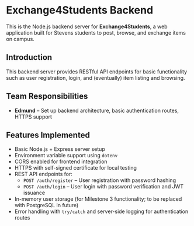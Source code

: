 # Exchange4Students Backend

This is the Node.js backend server for **Exchange4Students**, a web application built for Stevens students to post, browse, and exchange items on campus.

## Introduction

This backend server provides RESTful API endpoints for basic functionality such as user registration, login, and (eventually) item listing and browsing.

## Team Responsibilities

- **Edmund** – Set up backend architecture, basic authentication routes, HTTPS support

## Features Implemented

- Basic Node.js + Express server setup
- Environment variable support using `dotenv`
- CORS enabled for frontend integration
- HTTPS with self-signed certificate for local testing
- REST API endpoints for:
  - `POST /auth/register` – User registration with password hashing
  - `POST /auth/login` – User login with password verification and JWT issuance
- In-memory user storage (for Milestone 3 functionality; to be replaced with PostgreSQL in future)
- Error handling with `try/catch` and server-side logging for authentication routes